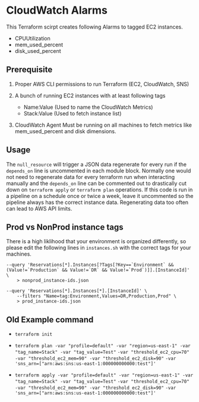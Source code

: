 # CloudWatch Alarms

This Terraform scirpt creates following Alarms to tagged EC2 instances.

- CPUUtilization
- mem_used_percent
- disk_used_percent

## Prerequisite

1. Proper AWS CLI permissions to run Terraform (EC2, CloudWatch, SNS)

2. A bunch of running EC2 instances with at least following tags
   - Name:Value (Used to name the CloudWatch Metrics)
   - Stack:Value (Used to fetch instance list)

3. CloudWatch Agent Must be running on all machines to fetch metrics like mem_used_percent and disk dimensions.



## Usage
The `null_resource` will trigger a JSON data regenerate for every run if the `depends_on` line is uncommented in each module block. Normally one would not need to regenerate data for every terraform run when interacting manually and the `depends_on` line can be commented out to drastically cut down on `terraform apply` or `terraform plan` operations. If this code is run in a pipeline on a schedule once or twice a week, leave it uncommented so the pipeline always has the correct instance data. Regenerating data too often can lead to AWS API limits. 

## Prod vs NonProd instance tags

There is a high liklihood that your environment is organized differently, so please edit the following lines in `instances.sh` with the correct tags for your machines. 
```
--query 'Reservations[*].Instances[?Tags[?Key==`Environment` && (Value!=`Production` && Value!=`DR` && Value!=`Prod`)]].[InstanceId]' \
    > nonprod_instance-ids.json
```
```
--query 'Reservations[*].Instances[*].[InstanceId]' \
    --filters "Name=tag:Environment,Values=DR,Production,Prod" \
    > prod_instance-ids.json
```  




           

## Old Example command

   - `terraform init`

   - `terraform plan -var "profile=default" -var "region=us-east-1" -var "tag_name=Stack" -var "tag_value=Test"`
   `-var "threshold_ec2_cpu=70" -var "threshold_ec2_mem=90" -var "threshold_ec2_disk=90"`
   `-var 'sns_arn=["arn:aws:sns:us-east-1:000000000000:test"]'`

   - `terraform apply -var "profile=default" -var "region=us-east-1" -var "tag_name=Stack" -var "tag_value=Test"`
   `-var "threshold_ec2_cpu=70" -var "threshold_ec2_mem=90" -var "threshold_ec2_disk=90"`
   `-var 'sns_arn=["arn:aws:sns:us-east-1:000000000000:test"]'`


